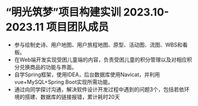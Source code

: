 # “明光筑梦”项目构建实训  2023.10-2023.11  项目团队成员
- 参与绘制史诗、用户地图、用户旅程地图、原型、活动图、流图、WBS和看板。
- 在Web端开发实现受困儿童端的内容，负责受困儿童的积分管理以及对相应积分兑换商品的功能与界面。
- 自学Spring框架，使用IDEA，后台数据库使用Navicat，并利用vue+MySQL+Spring Boot实现所需功能。
- 通过向同学探讨沟通，解决软件设计开发过程中遇到的问题3个，包括若依环境的搭建、数据库的链接报错，累计耗时20天
